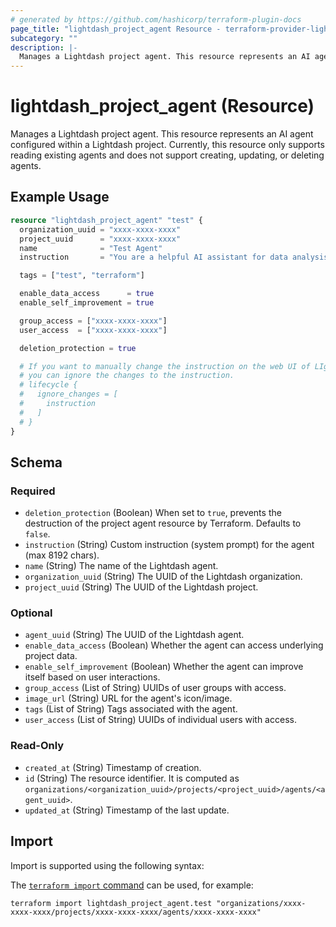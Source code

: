 ```yaml
---
# generated by https://github.com/hashicorp/terraform-plugin-docs
page_title: "lightdash_project_agent Resource - terraform-provider-lightdash"
subcategory: ""
description: |-
  Manages a Lightdash project agent. This resource represents an AI agent configured within a Lightdash project. Currently, this resource only supports reading existing agents and does not support creating, updating, or deleting agents.
---
```


# lightdash_project_agent (Resource)

Manages a Lightdash project agent. This resource represents an AI agent configured within a Lightdash project. Currently, this resource only supports reading existing agents and does not support creating, updating, or deleting agents.

## Example Usage

```terraform
resource "lightdash_project_agent" "test" {
  organization_uuid = "xxxx-xxxx-xxxx"
  project_uuid      = "xxxx-xxxx-xxxx"
  name              = "Test Agent"
  instruction       = "You are a helpful AI assistant for data analysis."

  tags = ["test", "terraform"]

  enable_data_access      = true
  enable_self_improvement = true

  group_access = ["xxxx-xxxx-xxxx"]
  user_access  = ["xxxx-xxxx-xxxx"]

  deletion_protection = true

  # If you want to manually change the instruction on the web UI of LIghtdash,
  # you can ignore the changes to the instruction.
  # lifecycle {
  #   ignore_changes = [
  #     instruction
  #   ]
  # }
}
```

<!-- schema generated by tfplugindocs -->
## Schema

### Required

- `deletion_protection` (Boolean) When set to `true`, prevents the destruction of the project agent resource by Terraform. Defaults to `false`.
- `instruction` (String) Custom instruction (system prompt) for the agent (max 8192 chars).
- `name` (String) The name of the Lightdash agent.
- `organization_uuid` (String) The UUID of the Lightdash organization.
- `project_uuid` (String) The UUID of the Lightdash project.

### Optional

- `agent_uuid` (String) The UUID of the Lightdash agent.
- `enable_data_access` (Boolean) Whether the agent can access underlying project data.
- `enable_self_improvement` (Boolean) Whether the agent can improve itself based on user interactions.
- `group_access` (List of String) UUIDs of user groups with access.
- `image_url` (String) URL for the agent's icon/image.
- `tags` (List of String) Tags associated with the agent.
- `user_access` (List of String) UUIDs of individual users with access.

### Read-Only

- `created_at` (String) Timestamp of creation.
- `id` (String) The resource identifier. It is computed as `organizations/<organization_uuid>/projects/<project_uuid>/agents/<agent_uuid>`.
- `updated_at` (String) Timestamp of the last update.

## Import

Import is supported using the following syntax:

The [`terraform import` command](https://developer.hashicorp.com/terraform/cli/commands/import) can be used, for example:

```shell
terraform import lightdash_project_agent.test "organizations/xxxx-xxxx-xxxx/projects/xxxx-xxxx-xxxx/agents/xxxx-xxxx-xxxx"
```
